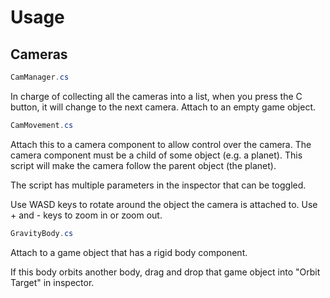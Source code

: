 # Usage 

## Cameras

```c#
CamManager.cs
``` 
In charge of collecting all the cameras into a list, when you press the C button, it will change to the next camera. 
Attach to an empty game object. 

```c#
CamMovement.cs
```
Attach this to a camera component to allow control over the camera. The camera component must be a child of some object (e.g. a planet). This script will make the camera follow the parent object (the planet). 

The script has multiple parameters in the inspector that can be toggled. 

Use WASD keys to rotate around the object the camera is attached to. Use + and - keys to zoom in or zoom out.

```c#
GravityBody.cs
```
Attach to a game object that has a rigid body component. 

If this body orbits another body, drag and drop that game object into "Orbit Target" in inspector. 
